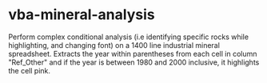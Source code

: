 # vba-mineral-analysis
Perform complex conditional analysis (i.e identifying specific rocks while highlighting, and changing font) on a 1400 line industrial mineral spreadsheet.
Extracts the year within parentheses from each cell in column "Ref_Other" and if the year is between 1980 and 2000 inclusive, it highlights the cell pink.
